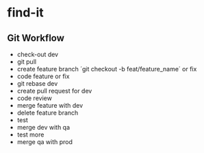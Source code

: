 # find-it

## Git Workflow
- check-out dev
- git pull
- create feature branch ´git checkout -b feat/feature_name´ or fix
- code feature or fix
- git rebase dev
- create pull request for dev
- code review
- merge feature with dev
- delete feature branch
- test
- merge dev with qa
- test more
- merge qa with prod
